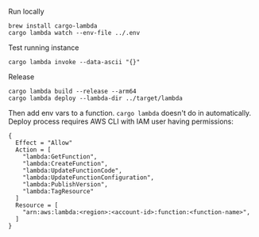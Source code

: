 Run locally
```
brew install cargo-lambda
cargo lambda watch --env-file ../.env
```

Test running instance
```
cargo lambda invoke --data-ascii "{}"
```

Release
```
cargo lambda build --release --arm64
cargo lambda deploy --lambda-dir ../target/lambda
```
Then add env vars to a function. `cargo lambda` doesn't do in automatically.
Deploy process requires AWS CLI with IAM user having permissions:
```
{
  Effect = "Allow"
  Action = [
    "lambda:GetFunction",
    "lambda:CreateFunction",
    "lambda:UpdateFunctionCode",
    "lambda:UpdateFunctionConfiguration",
    "lambda:PublishVersion",
    "lambda:TagResource"
  ]
  Resource = [
    "arn:aws:lambda:<region>:<account-id>:function:<function-name>",
  ]
}
```
